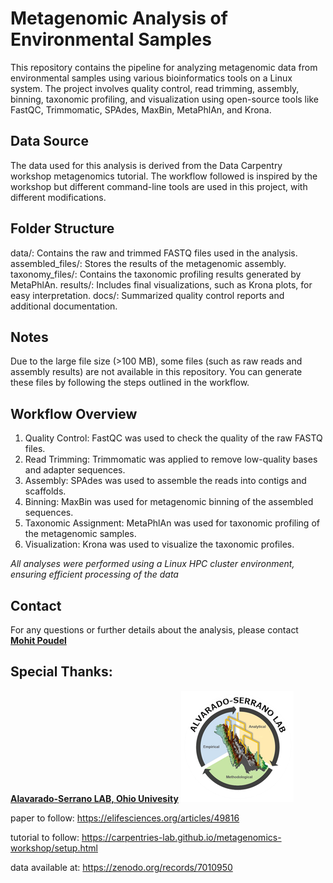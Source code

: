 
# Metagenomic Analysis of Environmental Samples
  This repository contains the pipeline for analyzing metagenomic data from environmental samples using various bioinformatics tools on a Linux system. The project involves quality control, read trimming, assembly, binning, taxonomic profiling, and visualization using open-source tools like FastQC, Trimmomatic, SPAdes, MaxBin, MetaPhlAn, and Krona.

## Data Source
The data used for this analysis is derived from the Data Carpentry workshop metagenomics tutorial. The workflow followed is inspired by the workshop but different command-line tools are used in this project, with different modifications.

## Folder Structure
  data/: Contains the raw and trimmed FASTQ files used in the analysis.
  assembled_files/: Stores the results of the metagenomic assembly.
  taxonomy_files/: Contains the taxonomic profiling results generated by MetaPhlAn.
  results/: Includes final visualizations, such as Krona plots, for easy interpretation.
  docs/: Summarized quality control reports and additional documentation.

## Notes
Due to the large file size (>100 MB), some files (such as raw reads and assembly results) are not available in this repository. You can generate these files by following the steps outlined in the workflow.

## Workflow Overview
1. Quality Control: FastQC was used to check the quality of the raw FASTQ files.
2. Read Trimming: Trimmomatic was applied to remove low-quality bases and adapter sequences.
3. Assembly: SPAdes was used to assemble the reads into contigs and scaffolds.
4. Binning: MaxBin was used for metagenomic binning of the assembled sequences.
5. Taxonomic Assignment: MetaPhlAn was used for taxonomic profiling of the metagenomic samples.
6. Visualization: Krona was used to visualize the taxonomic profiles.

*All analyses were performed using a Linux HPC cluster environment, ensuring efficient processing of the data*

## Contact
For any questions or further details about the analysis, please contact [**Mohit Poudel**](https://twitter.com/MohitPoudel11)

## Special Thanks:
[**Alavarado-Serrano LAB, Ohio Univesity**](https://alvarado-s.weebly.com)
![Logo](https://github.com/poudelmohit/portfolio/blob/main/assets/lablogo-small.png)

paper to follow: https://elifesciences.org/articles/49816

tutorial to follow: https://carpentries-lab.github.io/metagenomics-workshop/setup.html

data available at: https://zenodo.org/records/7010950







